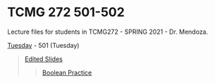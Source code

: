 # TCMG 272 501-502

Lecture files for students in TCMG272 - SPRING 2021 - Dr. Mendoza.

[Tuesday](https://github.com/paulageronimo/tcmg272/week08/tuesday-08.py) - 501 (Tuesday)
> [Edited Slides](https://github.com/paulageronimo/tcmg272/blob/main/week8/Python%203.pdf)
>>[Boolean Practice](https://docs.google.com/spreadsheets/d/1YjA-vUUeW9ty79tzzPeikQi0X89DERhA2uyNOh-aEWU/edit#gid=0)
